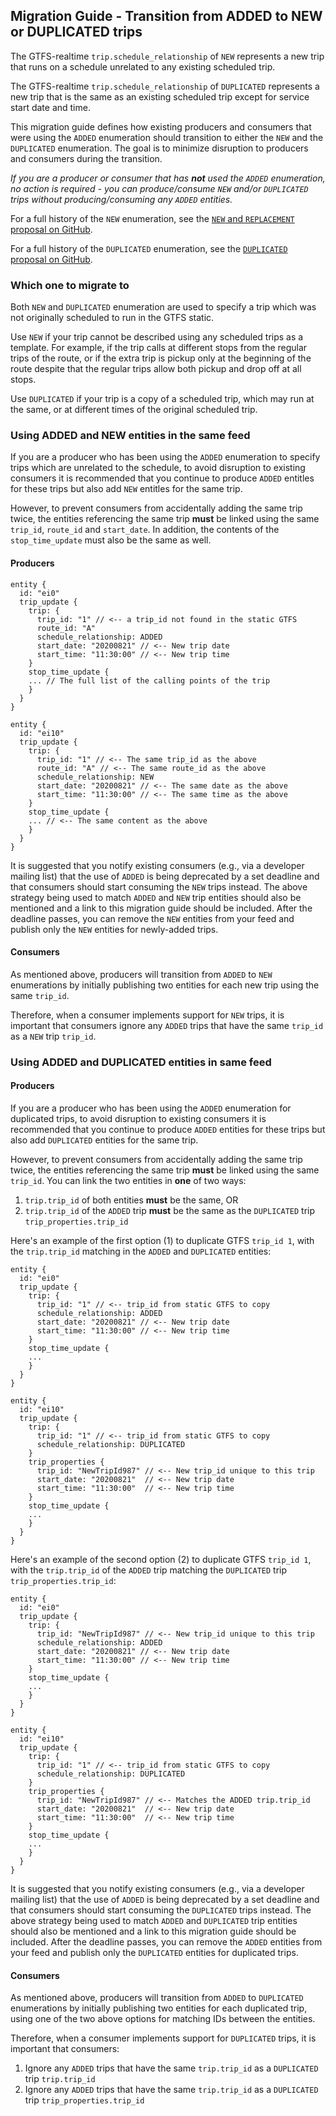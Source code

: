 ## Migration Guide - Transition from ADDED to NEW or DUPLICATED trips 

The GTFS-realtime `trip.schedule_relationship` of `NEW` represents a new trip that runs on a schedule unrelated to any existing scheduled trip.

The GTFS-realtime `trip.schedule_relationship` of `DUPLICATED` represents a new trip that is the same as an existing scheduled trip except for service start date and time. 

This migration guide defines how existing producers and consumers that were using the `ADDED` enumeration should transition to either the `NEW` and the `DUPLICATED` enumeration. The goal is to minimize disruption to producers and consumers during the transition. 

*If you are a producer or consumer that has **not** used the `ADDED` enumeration, no action is required - you can produce/consume `NEW` and/or `DUPLICATED` trips without producing/consuming any `ADDED` entities.* 

For a full history of the `NEW` enumeration, see the [`NEW` and `REPLACEMENT` proposal on GitHub](https://github.com/google/transit/pull/504).

For a full history of the `DUPLICATED` enumeration, see the [`DUPLICATED` proposal on GitHub](https://github.com/google/transit/pull/221).

### Which one to migrate to

Both `NEW` and `DUPLICATED` enumeration are used to specify a trip which was not originally scheduled to run in the GTFS static.

Use `NEW` if your trip cannot be described using any scheduled trips as a template. For example, if the trip calls at different stops from the regular trips of the route, or if the extra trip is pickup only at the beginning of the route despite that the regular trips allow both pickup and drop off at all stops.

Use `DUPLICATED` if your trip is a copy of a scheduled trip, which may run at the same, or at different times of the original scheduled trip.

### Using ADDED and NEW entities in the same feed

If you are a producer who has been using the `ADDED` enumeration to specify trips which are unrelated to the schedule, to avoid disruption to existing consumers it is recommended that you continue to produce `ADDED` entitles for these trips but also add `NEW` entitles for the same trip.

However, to prevent consumers from accidentally adding the same trip twice, the entities referencing the same trip **must** be linked using the same `trip_id`, `route_id` and `start_date`.
In addition, the contents of the `stop_time_update` must also be the same as well.

#### Producers

~~~
entity {
  id: "ei0"
  trip_update {
    trip: {
      trip_id: "1" // <-- a trip_id not found in the static GTFS
      route_id: "A"
      schedule_relationship: ADDED
      start_date: "20200821" // <-- New trip date
      start_time: "11:30:00" // <-- New trip time
    }
    stop_time_update {
	... // The full list of the calling points of the trip
    }
  }
}

entity {
  id: "ei10"
  trip_update {
    trip: {
      trip_id: "1" // <-- The same trip_id as the above
      route_id: "A" // <-- The same route_id as the above
      schedule_relationship: NEW
      start_date: "20200821" // <-- The same date as the above
      start_time: "11:30:00" // <-- The same time as the above
    }
    stop_time_update {
	... // <-- The same content as the above
    }
  }
}
~~~

It is suggested that you notify existing consumers (e.g., via a developer mailing list) that the use of `ADDED` is being deprecated by a set deadline and that consumers should start consuming the `NEW` trips instead. The above strategy being used to match `ADDED` and `NEW` trip entities should also be mentioned and a link to this migration guide should be included. After the deadline passes, you can remove the `NEW` entities from your feed and publish only the `NEW` entities for newly-added trips.

#### Consumers

As mentioned above, producers will transition from `ADDED` to `NEW` enumerations by initially publishing two entities for each new trip using the same `trip_id`.

Therefore, when a consumer implements support for `NEW` trips, it is important that consumers ignore any `ADDED` trips that have the same `trip_id` as a `NEW` trip `trip_id`.


### Using ADDED and DUPLICATED entities in same feed

#### Producers

If you are a producer who has been using the `ADDED` enumeration for duplicated trips, to avoid disruption to existing consumers it is recommended that you continue to produce `ADDED` entities for these trips but also add `DUPLICATED` entities for the same trip.  

However, to prevent consumers from accidentally adding the same trip twice, the entities referencing the same trip **must** be linked using the same `trip_id`. You can link the two entities in **one** of two ways:  

 1. `trip.trip_id` of both entities **must** be the same, OR
 2. `trip.trip_id` of the `ADDED` trip **must** be the same as the `DUPLICATED` trip `trip_properties.trip_id`
 
Here's an example of the first option (1) to duplicate GTFS `trip_id 1`, with the `trip.trip_id` matching in the `ADDED` and `DUPLICATED` entities:

~~~
entity {
  id: "ei0"
  trip_update {
    trip: {
      trip_id: "1" // <-- trip_id from static GTFS to copy
      schedule_relationship: ADDED
      start_date: "20200821" // <-- New trip date
      start_time: "11:30:00" // <-- New trip time
    }
    stop_time_update {
	...
    }
  }
}

entity {
  id: "ei10"
  trip_update {
    trip: {
      trip_id: "1" // <-- trip_id from static GTFS to copy
      schedule_relationship: DUPLICATED
    }
    trip_properties {
      trip_id: "NewTripId987" // <-- New trip_id unique to this trip
      start_date: "20200821"  // <-- New trip date
      start_time: "11:30:00"  // <-- New trip time
    }
    stop_time_update {
	...
    }
  }
}
~~~

Here's an example of the second option (2) to duplicate GTFS `trip_id 1`, with the `trip.trip_id` of the `ADDED` trip matching the `DUPLICATED` trip `trip_properties.trip_id`:

~~~
entity {
  id: "ei0"
  trip_update {
    trip: {
      trip_id: "NewTripId987" // <-- New trip_id unique to this trip
      schedule_relationship: ADDED
      start_date: "20200821" // <-- New trip date
      start_time: "11:30:00" // <-- New trip time
    }
    stop_time_update {
	...
    }
  }
}

entity {
  id: "ei10"
  trip_update {
    trip: {
      trip_id: "1" // <-- trip_id from static GTFS to copy
      schedule_relationship: DUPLICATED
    }
    trip_properties {
      trip_id: "NewTripId987" // <-- Matches the ADDED trip.trip_id
      start_date: "20200821"  // <-- New trip date
      start_time: "11:30:00"  // <-- New trip time
    }
    stop_time_update {
	...
    }
  }
}
~~~

It is suggested that you notify existing consumers (e.g., via a developer mailing list) that the use of `ADDED` is being deprecated by a set deadline and that consumers should start consuming the `DUPLICATED` trips instead. The above strategy being used to match `ADDED` and `DUPLICATED` trip entities should also be mentioned and a link to this migration guide should be included. After the deadline passes, you can remove the `ADDED` entities from your feed and publish only the `DUPLICATED` entities for duplicated trips.

#### Consumers

As mentioned above, producers will transition from `ADDED` to `DUPLICATED` enumerations by initially publishing two entities for each duplicated trip, using one of the two above options for matching IDs between the entities. 
 
Therefore, when a consumer implements support for `DUPLICATED` trips, it is important that consumers:

 1. Ignore any `ADDED` trips that have the same `trip.trip_id` as a `DUPLICATED` trip `trip.trip_id`
 1. Ignore any `ADDED` trips that have the same `trip.trip_id` as a `DUPLICATED` trip `trip_properties.trip_id`